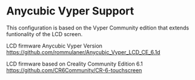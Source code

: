 # Anycubic Vyper Support

This configuration is based on the Vyper Community edition that extends funtionality of the LCD screen.

LCD firmware Anycubic Vyper Version
https://github.com/rommulaner/Anycubic_Vyper_LCD_CE_6.1d

LCD firmware based on Creality Community Edition 6.1
https://github.com/CR6Community/CR-6-touchscreen